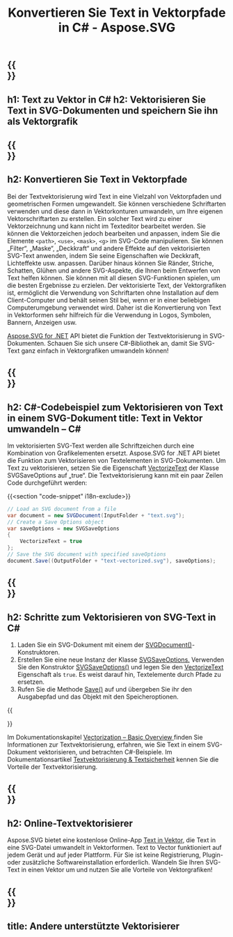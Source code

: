 ﻿---
translation: true
template: /templates/_template-text-vectorization.md
title: Konvertieren Sie Text in Vektorpfade in C# - Aspose.SVG
description: Vektorisieren Sie Text in SVG-Dateien mit C#. Konvertieren Sie Text in Vektorgrafiken und speichern Sie ihn als SVG.
url: /net/vectorization/text-to-vector/
family: svg
platformtag: net
feature: vectorization
informat: SVG
outformat: SVG
---

{{<section banner>}}
---
h1: Text zu Vektor in C#
h2: Vektorisieren Sie Text in SVG-Dokumenten und speichern Sie ihn als Vektorgrafik
---

{{<section overview>}}
---
h2: Konvertieren Sie Text in Vektorpfade
---

Bei der Textvektorisierung wird Text in eine Vielzahl von Vektorpfaden und geometrischen Formen umgewandelt. Sie können verschiedene Schriftarten verwenden und diese dann in Vektorkonturen umwandeln, um Ihre eigenen Vektorschriftarten zu erstellen. Ein solcher Text wird zu einer Vektorzeichnung und kann nicht im Texteditor bearbeitet werden. Sie können die Vektorzeichen jedoch bearbeiten und anpassen, indem Sie die Elemente `<path>`, `<use>`, `<mask>`, `<g>` im SVG-Code manipulieren. Sie können „Filter“, „Maske“, „Deckkraft“ und andere Effekte auf den vektorisierten SVG-Text anwenden, indem Sie seine Eigenschaften wie Deckkraft, Lichteffekte usw. anpassen. Darüber hinaus können Sie Ränder, Striche, Schatten, Glühen und andere SVG-Aspekte, die Ihnen beim Entwerfen von Text helfen können. Sie können mit all diesen SVG-Funktionen spielen, um die besten Ergebnisse zu erzielen. Der vektorisierte Text, der Vektorgrafiken ist, ermöglicht die Verwendung von Schriftarten ohne Installation auf dem Client-Computer und behält seinen Stil bei, wenn er in einer beliebigen Computerumgebung verwendet wird. Daher ist die Konvertierung von Text in Vektorformen sehr hilfreich für die Verwendung in Logos, Symbolen, Bannern, Anzeigen usw.

[Aspose.SVG for .NET](https://products.aspose.com/svg/{{lang.url-fragment}}net/) API bietet die Funktion der Textvektorisierung in SVG-Dokumenten. Schauen Sie sich unsere C#-Bibliothek an, damit Sie SVG-Text ganz einfach in Vektorgrafiken umwandeln können!

{{<section code-text>}}
---
h2: C#-Codebeispiel zum Vektorisieren von Text in einem SVG-Dokument
title: Text in Vektor umwandeln – C#
---

Im vektorisierten SVG-Text werden alle Schriftzeichen durch eine Kombination von Grafikelementen ersetzt. Aspose.SVG for .NET API bietet die Funktion zum Vektorisieren von Textelementen in SVG-Dokumenten. Um Text zu vektorisieren, setzen Sie die Eigenschaft [VectorizeText](https://reference.aspose.com/svg/net/aspose.svg.saving/svgsaveoptions/vectorizetext/) der Klasse SVGSaveOptions auf „true“. Die Textvektorisierung kann mit ein paar Zeilen Code durchgeführt werden:

{{<section "code-snippet" i18n-exclude>}}

```cs
// Load an SVG document from a file
var document = new SVGDocument(InputFolder + "text.svg");
// Create a Save Options object 
var saveOptions = new SVGSaveOptions
{
    VectorizeText = true
};    
// Save the SVG document with specified saveOptions
document.Save((OutputFolder + "text-vectorized.svg"), saveOptions);
```

{{<section steps>}}
---
h2: Schritte zum Vektorisieren von SVG-Text in C#
---
1. Laden Sie ein SVG-Dokument mit einem der [SVGDocument()](https://reference.aspose.com/svg/net/aspose.svg/svgdocument/svgdocument/)-Konstruktoren.
1. Erstellen Sie eine neue Instanz der Klasse [SVGSaveOptions.](https://reference.aspose.com/svg/net/aspose.svg.saving/svgsaveoptions/) Verwenden Sie den Konstruktor [SVGSaveOptions()](https://reference.aspose.com/svg/net/aspose.svg.saving/svgsaveoptions/svgsaveoptions/) und legen Sie den [VectorizeText](https://reference.aspose.com/svg/net/aspose.svg.saving/svgsaveoptions/vectorizetext/) Eigenschaft als `true`. Es weist darauf hin, Textelemente durch Pfade zu ersetzen.
1. Rufen Sie die Methode [Save()](https://reference.aspose.com/svg/net/aspose.svg/svgdocument/save/#save_8) auf und übergeben Sie ihr den Ausgabepfad und das Objekt mit den Speicheroptionen.

{{<section documentation>}}

Im Dokumentationskapitel <a href="https://docs.aspose.com/svg/net/how-to-work-with-aspose-svg-api/vectorization/" target="_blank">Vectorization – Basic Overview </a> finden Sie Informationen zur Textvektorisierung, erfahren, wie Sie Text in einem SVG-Dokument vektorisieren, und betrachten C#-Beispiele. Im Dokumentationsartikel <a href="https://docs.aspose.com/svg/net/how-to-work-with-aspose-svg-api/text-vectorization/" target="_blank">Textvektorisierung & Textsicherheit</a> kennen Sie die Vorteile der Textvektorisierung.

{{<section online-vectorizer>}}
---
h2: Online-Textvektorisierer
---

Aspose.SVG bietet eine kostenlose Online-App <a href="https://products.aspose.app/svg/text-to-vector" target="_blank">Text in Vektor</a>, die Text in eine SVG-Datei umwandelt in Vektorformen. Text to Vector funktioniert auf jedem Gerät und auf jeder Plattform. Für Sie ist keine Registrierung, Plugin- oder zusätzliche Softwareinstallation erforderlich. Wandeln Sie Ihren SVG-Text in einen Vektor um und nutzen Sie alle Vorteile von Vektorgrafiken!

{{<section other-vectorizers>}}
---
title: Andere unterstützte Vektorisierer
---